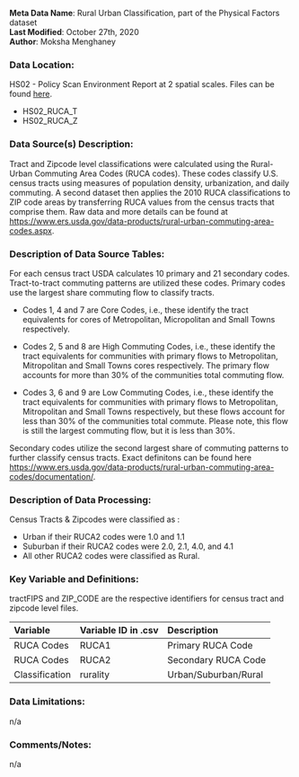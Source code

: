 **Meta Data Name**: Rural Urban Classification, part of the Physical Factors dataset  
**Last Modified**: October 27th, 2020  
**Author**: Moksha Menghaney  

### Data Location: 
HS02 - Policy Scan Environment Report at 2 spatial scales. Files can be found [here](https://github.com/GeoDaCenter/opioid-policy-scan/tree/master/Policy_Scan/data_final).
* HS02_RUCA_T  
* HS02_RUCA_Z  

### Data Source(s) Description:  
Tract and Zipcode level classifications were calculated using the Rural-Urban Commuting Area Codes (RUCA codes). These codes classify U.S. census tracts using measures of population density, urbanization, and daily commuting. A second dataset then applies the 2010 RUCA classifications to ZIP code areas by transferring RUCA values from the census tracts that comprise them. Raw data and more details can be found at https://www.ers.usda.gov/data-products/rural-urban-commuting-area-codes.aspx.


### Description of Data Source Tables:
For each census tract USDA calculates 10 primary and 21 secondary codes. Tract-to-tract commuting patterns are utilized these codes. Primary codes use the largest share commuting flow to classify tracts. 

* Codes 1, 4 and 7 are Core Codes, i.e., these identify the tract equivalents for cores of Metropolitan, Micropolitan and Small Towns respectively. 

* Codes 2, 5 and 8 are High Commuting Codes, i.e., these identify the tract equivalents for communities with primary flows to Metropolitan, Mitropolitan and Small Towns cores respectively. The primary flow accounts for more than 30% of the communities total commuting flow.

* Codes 3, 6 and 9 are Low Commuting Codes, i.e., these identify the tract equivalents for communities with primary flows to Metropolitan, Mitropolitan and Small Towns respectively, but these flows account for less than 30% of the communities total commute. Please note, this flow is still the largest commuting flow, but it is less than 30%. 

Secondary codes utilize the second largest share of commuting patterns to further classify census tracts. Exact definitons can be found here https://www.ers.usda.gov/data-products/rural-urban-commuting-area-codes/documentation/.


### Description of Data Processing: 

Census Tracts & Zipcodes were classified as :
* Urban if their RUCA2 codes were 1.0 and 1.1 
* Suburban if their RUCA2 codes were 2.0, 2.1, 4.0, and 4.1 
* All other RUCA2 codes were classified as Rural.

  
### Key Variable and Definitions:
tractFIPS and ZIP_CODE are the respective identifiers for census tract and zipcode level files.

| Variable | Variable ID in .csv | Description |
|:---------|:--------------------|:------------|
| RUCA Codes | RUCA1 | Primary RUCA Code |
| RUCA Codes | RUCA2 | Secondary RUCA Code |
| Classification | rurality | Urban/Suburban/Rural |


### Data Limitations:
n/a

### Comments/Notes:
n/a

